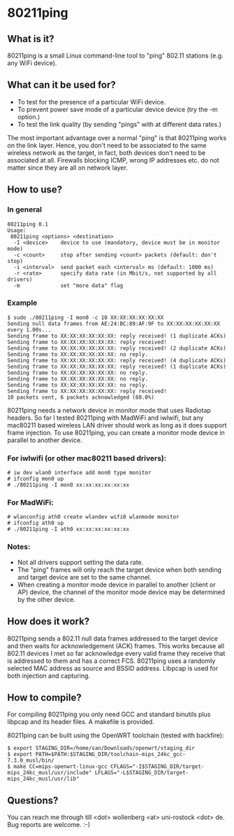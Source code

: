 80211ping
=========

What is it?
-----------

80211ping is a small Linux command-line tool to "ping" 802.11 stations (e.g. any WiFi device).


What can it be used for?
------------------------

* To test for the presence of a particular WiFi device.
* To prevent power save mode of a particular device device (try the -m option.)
* To test the link quality (by sending "pings" with at different data rates.)

The most important advantage over a normal "ping" is that 80211ping works on the link layer. Hence, you don't need to be associated to the same wireless network as the target, in fact, both devices don't need to be associated at all. Firewalls blocking ICMP, wrong IP addresses etc. do not matter since they are all on network layer.


How to use?
-----------

### In general
    80211ping 0.1
    Usage:
     80211ping <options> <destination>
      -I <device>    device to use (mandatory, device must be in monitor mode)
      -c <count>     stop after sending <count> packets (default: don't stop)
      -i <interval>  send packet each <interval> ms (default: 1000 ms)
      -r <rate>      specify data rate (in Mbit/s, not supported by all drivers)
      -m             set "more data" flag

### Example
    $ sudo ./80211ping -I mon0 -c 10 XX:XX:XX:XX:XX:XX
    Sending null data frames from AE:24:BC:89:AF:9F to XX:XX:XX:XX:XX:XX every 1.00s...
    Sending frame to XX:XX:XX:XX:XX:XX: reply received! (1 duplicate ACKs)
    Sending frame to XX:XX:XX:XX:XX:XX: reply received!
    Sending frame to XX:XX:XX:XX:XX:XX: reply received! (2 duplicate ACKs)
    Sending frame to XX:XX:XX:XX:XX:XX: no reply.
    Sending frame to XX:XX:XX:XX:XX:XX: reply received! (4 duplicate ACKs)
    Sending frame to XX:XX:XX:XX:XX:XX: reply received! (1 duplicate ACKs)
    Sending frame to XX:XX:XX:XX:XX:XX: no reply.
    Sending frame to XX:XX:XX:XX:XX:XX: no reply.
    Sending frame to XX:XX:XX:XX:XX:XX: no reply.
    Sending frame to XX:XX:XX:XX:XX:XX: reply received!
    10 packets sent, 6 packets acknowledged (60.0%)

80211ping needs a network device in monitor mode that uses Radiotap headers. So far I tested 80211ping with MadWiFi and iwlwifi, but any mac80211 based wireless LAN driver should work as long as it does support frame injection. To use 80211ping, you can create a monitor mode device in parallel to another device.

### For iwlwifi (or other mac80211 based drivers):
    # iw dev wlan0 interface add mon0 type monitor
    # ifconfig mon0 up
    # ./80211ping -I mon0 xx:xx:xx:xx:xx:xx

### For MadWiFi:
    # wlanconfig ath0 create wlandev wifi0 wlanmode monitor
    # ifconfig ath0 up
    # ./80211ping -I ath0 xx:xx:xx:xx:xx:xx

### Notes:
* Not all drivers support setting the data rate.
* The "ping" frames will only reach the target device when both sending and target device are set to the same channel.
* When creating a monitor mode device in parallel to another (client or AP) device, the channel of the monitor mode device may be determined by the other device.


How does it work?
-----------------

80211ping sends a 802.11 null data frames addressed to the target device and then waits for acknowledgement (ACK) frames. This works because all 802.11 devices I met so far acknowledge every valid frame they receive that is addressed to them and has a correct FCS. 80211ping uses a randomly selected MAC address as source and BSSID address. Libpcap is used for both injection and capturing.


How to compile?
---------------

For compiling 80211ping you only need GCC and standard binutils plus libpcap and its header files. A makefile is provided.

80211ping can be built using the OpenWRT toolchain (tested with backfire):

    $ export STAGING_DIR=/home/san/Downloads/openwrt/staging_dir
    $ export PATH=$PATH:$STAGING_DIR/toolchain-mips_24kc_gcc-7.3.0_musl/bin/
    $ make CC=mips-openwrt-linux-gcc CFLAGS="-I$STAGING_DIR/target-mips_24kc_musl/usr/include" LFLAGS="-L$STAGING_DIR/target-mips_24kc_musl/usr/lib"


Questions?
----------

You can reach me through till &lt;dot&gt; wollenberg &lt;at&gt; uni-rostock &lt;dot&gt; de. Bug reports are welcome. :-)

